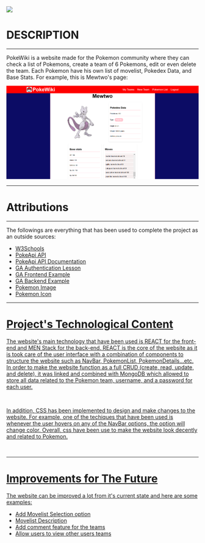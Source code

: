 
<img src="hhttps://4kwallpapers.com/images/wallpapers/pokemon-go-5k-black-1920x1080-21680.png" >

<h1>DESCRIPTION</h1> 
<hr>
<p>PokeWiki is a website made for the Pokemon community where they can check a list of Pokemons, create a team of 6 Pokemons, edit or even delete the team. 
Each Pokemon have his own list of movelist, Pokedex Data, and Base Stats. 
For example, this is Mewtwo's page: </p>
<img src="extra/Meotwo.png" >
<hr>
<h1>Attributions</h1>
<hr>
<p>The followings are everything that has been used to complete the project as an outside sources:</p>
<ul>
<li><a href="https://www.w3schools.com/">W3Schools</li>
<li><a href="https://pokeapi.co/api/v2/pokemon?limit=151">PokeApi API</li>
<li><a href="https://pokeapi.co/docs/v2#wrap">PokeApi API Documentation</li>
<li><a href="https://github.com/GA-SEB-8/JWT-Auth-Frontend">GA Authentication Lesson</li>
<li><a href="https://github.com/GA-SEB-8/pets-frontend">GA Frontend Example </li>
<li><a href="https://github.com/GA-SEB-8/Pets-backend">GA Backend Example</li>
<li><a href="https://4kwallpapers.com/images/wallpapers/pokemon-go-5k-black-1920x1080-21680.png">Pokemon Image</li>
<li><a href="https://encrypted-tbn0.gstatic.com/images?q=tbn:ANd9GcTtuLvq_z6fGcatFZVwO9KBw03rgVetQA-p9Q&s">Pokemon Icon</li>

</ul>
<hr>
<h1>Project's Technological Content</h1>
<p>The website's main technology that have been used is REACT for the front-end and MEN Stack for the back-end. REACT is the core of the website as it is took care of the user interface with a combination of components to structure the website such as NavBar, PokemonList, PokemonDetails...etc. 
In order to make the website function as a full CRUD (create, read, update, and delete), it was linked and combined with MongoDB which allowed to store all data related to the Pokemon team, username, and a password for each user.
 </p>
<br>
<p>In addition, CSS has been implemented to design and make changes to the website. For example, one of the techiques that have been used is 
whenever the user hovers on any of the NavBar options, the option will change color. Overall, css have been use to make the website look decently and related to Pokemon. </p>
<br>

<hr>
<h1>Improvements for The Future</h1>
<p>The website can be improved a lot from it's current state and here are some examples: 
</p>
<ul>
  <li>Add Movelist Selection option</li>
  <li>Movelist Description</li>
  <li>Add comment feature for the teams</li>
  <li>Allow users to view other users teams</li>
</ul>
